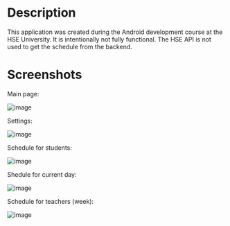 # Description
This application was created during the Android development course at the HSE University.
It is intentionally not fully functional. The HSE API is not used to get the schedule from the backend.

# Screenshots
Main page:

![image](https://github.com/Simp-le/schedule/assets/40547696/d624bf34-0fcc-4dc8-954d-b037fc681e9b)

Settings:

![image](https://github.com/Simp-le/schedule/assets/40547696/d5f59dc0-1476-4abe-a808-10a077a068d5)

Schedule for students:

![image](https://github.com/Simp-le/schedule/assets/40547696/fac5265d-c59b-4402-b7f8-d27d2bd86898)

Shedule for current day:

![image](https://github.com/Simp-le/schedule/assets/40547696/29ecb2a8-2b48-4f98-8bd8-3aafb44c5425)

Schedule for teachers (week):

![image](https://github.com/Simp-le/schedule/assets/40547696/2f975d84-3e56-4c20-964e-b4d8903ae8b8)
